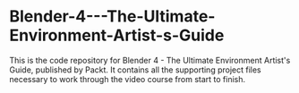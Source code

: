 # Blender-4---The-Ultimate-Environment-Artist-s-Guide
This is the code repository for Blender 4 - The Ultimate Environment Artist's Guide, published by Packt. It contains all the supporting project files necessary to work through the video course from start to finish.
